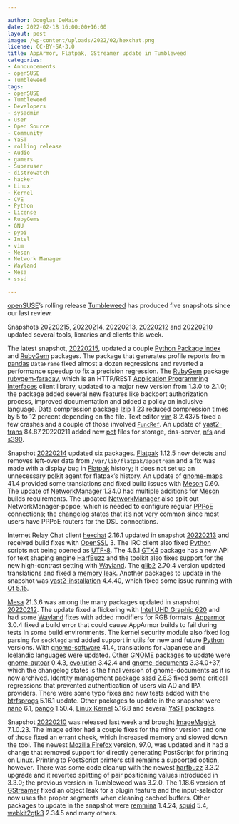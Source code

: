 ```yaml
---

author: Douglas DeMaio
date: 2022-02-18 16:00:00+16:00
layout: post
image: /wp-content/uploads/2022/02/hexchat.png
license: CC-BY-SA-3.0
title: AppArmor, Flatpak, GStreamer update in Tumbleweed 
categories:
- Announcements
- openSUSE
- Tumbleweed
tags:
- openSUSE
- Tumbleweed
- Developers
- sysadmin
- user
- Open Source
- Community
- YaST
- rolling release
- Audio
- gamers
- Superuser
- distrowatch
- hacker
- Linux
- Kernel
- CVE
- Python
- License
- RubyGems
- GNU
- pypi
- Intel
- vim
- Meson
- Network Manager
- Wayland
- Mesa
- sssd

---
```


[openSUSE](https://get.opensuse.org/)’s rolling release [Tumbleweed](https://get.opensuse.org/tumbleweed/) has produced five snapshots since our last review.

Snapshots [20220215](https://rsync.opensuse.org/tumbleweed/iso/Changes.20220215.txt), [20220214](https://lists.opensuse.org/archives/list/factory@lists.opensuse.org/thread/M2CUGHYAOHQXCCCUYFYRQYWGYP4IWGHK/), [20220213](https://lists.opensuse.org/archives/list/factory@lists.opensuse.org/thread/4UD4LPTRCEZQ753T3ZIC6KHM3ZVVVQUJ/), [20220212](https://lists.opensuse.org/archives/list/factory@lists.opensuse.org/thread/XEETH4P6WSKN332W6CIHRYTUK5FQL2IX/) and [20220210](https://lists.opensuse.org/archives/list/factory@lists.opensuse.org/thread/A6REB74EEE3JOPZSRTUWK4UXFPG3DZNJ/) updated several tools, libraries and clients this week.

The latest snapshot, [20220215](https://rsync.opensuse.org/tumbleweed/iso/Changes.20220215.txt), updated a couple [Python Package Index](https://pypi.org/) and [RubyGem](https://rubygems.org/) packages. The package that generates profile reports from [pandas](https://github.com/pandas-profiling/pandas-profiling) `DataFrame` fixed almost a dozen regressions and reverted a performance speedup to fix a precision regression. The [RubyGem](https://rubygems.org/) package [rubygem-faraday](https://rubygems.org/gems/faraday/versions/2.1.0), which is an HTTP/REST [Application Programming Interfaces](https://en.wikipedia.org/wiki/API) client library, updated to a major new version from 1.3.0 to 2.1.0; the package added several new features like backport authorization process, improved documentation and added a policy on inclusive language. Data compression package [lzip](https://www.nongnu.org/lzip/lzip.html) 1.23 reduced compression times by 5 to 12 percent depending on the file. Text editor [vim](https://www.vim.org/) 8.2.4375 fixed a few crashes and a couple of those involved [`FuncRef`](https://docs.godotengine.org/en/stable/classes/class_funcref.html). An update of [yast2-trans](https://software.opensuse.org/package/yast2-trans) 84.87.20220211 added new [pot](https://www.gnu.org/software/gettext/manual/html_node/PO-Files.html) files for storage, dns-server, [nfs](https://en.wikipedia.org/wiki/Network_File_System) and [s390](https://en.wikipedia.org/wiki/IBM_System/390).

Snapshot [20220214](https://lists.opensuse.org/archives/list/factory@lists.opensuse.org/thread/M2CUGHYAOHQXCCCUYFYRQYWGYP4IWGHK/) updated six packages. [Flatpak](https://flatpak.org/) 1.12.5 now detects and removes left-over data from `/var/lib/flatpak/appstream` and a fix was made with a display bug in [Flatpak](https://flatpak.org/) history; it does not set up an unnecessary [polkit](https://gitlab.freedesktop.org/polkit/polkit) agent for flatpak’s history. An update of [gnome-maps](https://wiki.gnome.org/Apps/Maps) 41.4 provided some translations and fixed build issues with [Meson](https://mesonbuild.com/) 0.60. The update of [NetworkManager](https://networkmanager.dev/) 1.34.0 had multiple additions for [Meson](https://mesonbuild.com/) builds requirements. The updated [NetworkManager](https://networkmanager.dev/) also split out NetworkManager-pppoe, which is needed to configure regular [PPPoE](https://en.wikipedia.org/wiki/Point-to-Point_Protocol_over_Ethernet) connections; the changelog states that it’s not very common since most users have PPPoE routers for the DSL connections.

Internet Relay Chat client [hexchat](https://github.com/hexchat/hexchat) 2.16.1 updated in snapshot [20220213](https://lists.opensuse.org/archives/list/factory@lists.opensuse.org/thread/4UD4LPTRCEZQ753T3ZIC6KHM3ZVVVQUJ/) and received build fixes with [OpenSSL](https://www.openssl.org/) 3. The IRC client also fixed [Python](https://www.python.org/) scripts not being opened as [UTF-8](https://en.wikipedia.org/wiki/UTF-8). The 4.6.1 [GTK4](https://www.gtk.org/) package has a new API for text shaping engine [HarfBuzz](https://github.com/harfbuzz/harfbuzz) and the toolkit also fixes support for the new high-contrast setting with [Wayland](https://wayland.freedesktop.org/). The [glib2](https://wiki.gnome.org/Projects/GLib)  2.70.4 version updated translations and fixed a [memory leak](https://en.wikipedia.org/wiki/Memory_leak). Another packages to update in the snapshot was [yast2-installation](https://github.com/yast/yast-installation) 4.4.40, which fixed some issue running with [Qt 5.15](https://www.qt.io/blog/qt-5.15-released).

[Mesa](https://www.mesa3d.org/) 21.3.6 was among the many packages updated in snapshot [20220212](https://lists.opensuse.org/archives/list/factory@lists.opensuse.org/thread/XEETH4P6WSKN332W6CIHRYTUK5FQL2IX/). The update fixed a flickering with [Intel UHD Graphic 620](https://www.intel.com/content/www/us/en/support/products/126789/graphics/graphics-for-8th-generation-intel-processors/intel-uhd-graphics-620.html#support-article-selector) and had some [Wayland](https://wayland.freedesktop.org/) fixes with added modifiers for RGB formats. [Apparmor](https://apparmor.net/) 3.0.4 fixed a build error that could cause AppArmor builds to fail during tests in some build environments. The kernel security module also fixed log parsing for `socklogd` and added support in utils for new and future [Python](https://www.python.org/) versions. With [gnome-software](https://www.gnome.org/) 41.4, translations for Japanese and Icelandic languages were updated. Other [GNOME](https://www.gnome.org/) packages to update were [gnome-autoar](https://gitlab.gnome.org/GNOME/gnome-autoar)  0.4.3, [evolution](https://wiki.gnome.org/Apps/Evolution) 3.42.4 and [gnome-documents](https://wiki.gnome.org/Apps/Documents) 3.34.0+37, which the changelog states is the final version of gnome-documents as it is now archived. Identity management package [sssd](https://sssd.io/) 2.6.3 fixed some critical regressions that prevented authentication of users via AD and IPA providers. There were some typo fixes and new tests added with the [btrfsprogs](https://btrfs.wiki.kernel.org/index.php/Main_Page) 5.16.1 update. Other packages to update in the snapshot were [nano](https://www.nano-editor.org/) 6.1, [pango](https://pango.gnome.org/) 1.50.4, [Linux Kernel](https://www.kernel.org/) 5.16.8 and several  [YaST](https://yast.opensuse.org/) packages. 

Snapshot [20220210](https://lists.opensuse.org/archives/list/factory@lists.opensuse.org/thread/A6REB74EEE3JOPZSRTUWK4UXFPG3DZNJ/) was released last week and brought [ImageMagick](https://imagemagick.org/index.php) 7.1.0.23. The image editor had a couple fixes for the minor version and one of those fixed an errant check, which increased memory and slowed down the tool. The newest [Mozilla Firefox](https://www.mozilla.org) version, 97.0, was updated and it had a change that removed support for directly generating PostScript for printing on Linux. Printing to PostScript printers still remains a supported option, however. There was some code cleanup with the newest [harfbuzz](https://github.com/harfbuzz/harfbuzz)  3.3.2 upgrade and it reverted splitting of pair positioning values introduced in 3.3.0; the previous version in Tumbleweed was 3.2.0. The 1.18.6 version of [GStreamer](https://gstreamer.freedesktop.org/) fixed an object leak for a plugin feature and the input-selector now uses the proper segments when cleaning cached buffers.  Other packages to update in the snapshot were  [remmina](https://remmina.org/) 1.4.24, [squid](http://www.squid-cache.org/) 5.4, [webkit2gtk3](https://webkitgtk.org/) 2.34.5 and many others.  

<meta name="openSUSE, Tumbleweed, Developers, sysadmin, user, Open Source, rolling release, gamers, uperuser, distrowatch, hacker, Linux, Kernel, Mesa, Intel" content="HTML,CSS,XML,JavaScript">
